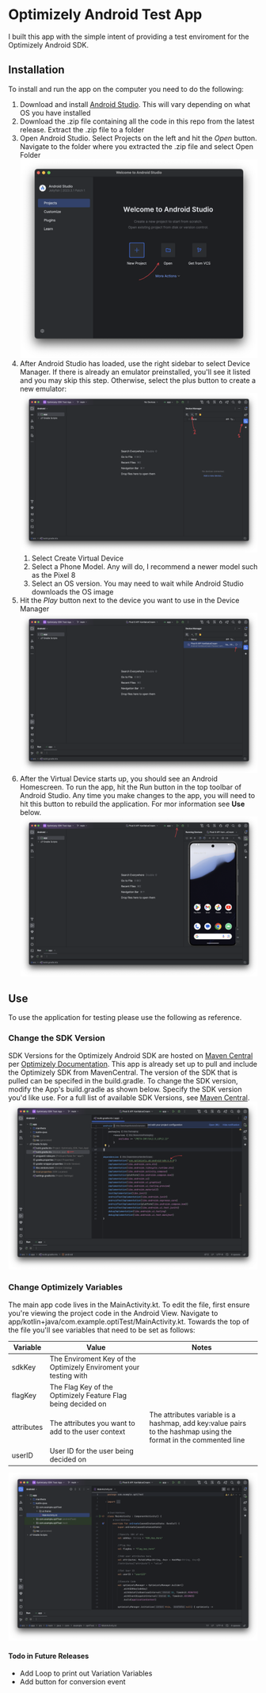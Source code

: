 # Optimizely Android Test App

I built this app with the simple intent of providing a test enviroment for the Optimizely Android SDK.

## Installation

To install and run the app on the computer you need to do the following:

1. Download and install [Android Studio](https://developer.android.com/studio). This will vary depending on what OS you have installed
2. Download the .zip file containing all the code in this repo from the latest release. Extract the .zip file to a folder
3. Open Android Studio. Select Projects on the left and hit the *Open* button. Navigate to the folder where you extracted the .zip file and select Open Folder
   ![Step 3 Image](https://github.com/grantmatthews18/OptiAndroidApp/blob/main/Docs/Install/step3.png?raw=true)
4. After Android Studio has loaded, use the right sidebar to select Device Manager. If there is already an emulator preinstalled, you'll see it listed and you may skip this step. Otherwise, select the plus button to create a new emulator:
   ![Step 4 Image](https://github.com/grantmatthews18/OptiAndroidApp/blob/main/Docs/Install/step4.png?raw=true)
   1. Select Create Virtual Device
   2. Select a Phone Model. Any will do, I recommend a newer model such as the Pixel 8
   3. Select an OS version. You may need to wait while Android Studio downloads the OS image
5. Hit the *Play* button next to the device you want to use in the Device Manager
   ![Step 5 Image](https://github.com/grantmatthews18/OptiAndroidApp/blob/main/Docs/Install/step5.png?raw=true)
6. After the Virtual Device starts up, you should see an Android Homescreen. To run the app, hit the Run button in the top toolbar of Android Studio. Any time you make changes to the app, you will need to hit this button to rebuild the application. For mor information see **Use** below.
   ![Step 6 Image](https://github.com/grantmatthews18/OptiAndroidApp/blob/main/Docs/Install/step6.png?raw=true)

## Use

To use the application for testing please use the following as reference.

### Change the SDK Version

SDK Versions for the Optimizely Android SDK are hosted on [Maven Central](https://mvnrepository.com/artifact/com.optimizely.ab/android-sdk) per [Optimizely Documentation](https://docs.developers.optimizely.com/feature-experimentation/docs/install-sdk-android). This app is already set up to pull and include the Optimizely SDK from MavenCentral. The version of the SDK that is pulled can be specifed in the build.gradle. To change the SDK version, modify the App's build.gradle as shown below. Specify the SDK version you'd like use. For a full list of available SDK Versions, see [Maven Central](https://mvnrepository.com/artifact/com.optimizely.ab/android-sdk).
![Change SDK Version](https://github.com/grantmatthews18/OptiAndroidApp/blob/main/Docs/Use/change_sdk.png?raw=true)

### Change Optimizely Variables

The main app code lives in the MainActivity.kt. To edit the file, first ensure you're viewing the project code in the Android View. Navigate to app/kotlin+java/com.example.optiTest/MainActivity.kt. Towards the top of the file you'll see variables that need to be set as follows:

| Variable   | Value                                                             | Notes                                                                                                           |
| ---------- | ----------------------------------------------------------------- | --------------------------------------------------------------------------------------------------------------- |
| sdkKey     | The Enviroment Key of the Optimizely Enviroment your testing with |                                                                                                                 |
| flagKey    | The Flag Key of the Optimizely Feature Flag being decided on     |                                                                                                                 |
| attributes | The attributes you want to add to the user context                | The attributes variable is a hashmap, add key:value pairs to the hashmap using the format in the commented line |
| userID     | User ID for the user being decided on                             |                                                                                                                 |

![Setup App](https://github.com/grantmatthews18/OptiAndroidApp/blob/main/Docs/Use/setup.png?raw=true)

#### Todo in Future Releases

* Add Loop to print out Variation Variables
* Add button for conversion event
